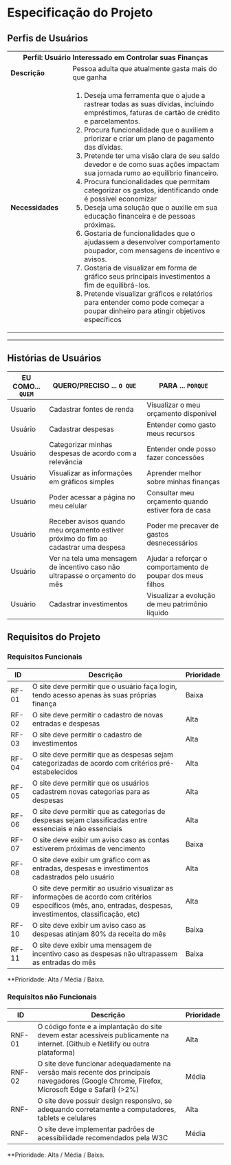 # Especificação do Projeto

## Perfis de Usuários

<table>
<tbody>
<tr align=center>
<th colspan="2">Perfil: Usuário Interessado em Controlar suas Finanças </th>
</tr>
<tr>
<td width="150px"><b>Descrição</b></td>
<td width="600px">Pessoa adulta que atualmente gasta mais do que ganha</td>
</tr>
<tr>
<td><b>Necessidades</b></td>
<td><ol>
<li>Deseja uma ferramenta que o ajude a rastrear todas as suas dívidas, incluindo empréstimos, faturas de cartão de crédito e parcelamentos.</li>
<li>Procura funcionalidade que o auxiliem a priorizar e criar um plano de pagamento das dívidas.</li>
<li>Pretende ter uma visão clara de seu saldo devedor e de como suas ações impactam sua jornada rumo ao equilíbrio financeiro.</li>
<li>Procura funcionalidades que permitam categorizar os gastos, identificando onde é possível economizar</li>
<li>Deseja uma solução que o auxilie em sua educação financeira e de pessoas próximas.</li>
<li>Gostaria de funcionalidades que o ajudassem a desenvolver comportamento poupador, com mensagens de incentivo e avisos.</li>
<li>Gostaria de visualizar em forma de gráfico seus principais investimentos a fim de equilibrá-los.</li>
<li>Pretende visualizar gráficos e relatórios para entender como pode começar a poupar dinheiro para atingir objetivos específicos</li></ol>
</td>
</tr>
</tbody>
</table>


--------------------------
## Histórias de Usuários


|EU COMO... `QUEM`   | QUERO/PRECISO ... `O QUE` |PARA ... `PORQUE`                 |
|--------------------|---------------------------|----------------------------------|
| Usuario            | Cadastrar fontes de renda | Visualizar o meu orçamento disponivel |
| Usuário            | Cadastrar despesas        | Entender como gasto meus recursos |
| Usuário            | Categorizar minhas despesas de acordo com a relevância | Entender onde posso fazer concessões|
| Usuário            | Visualizar as informações em gráficos simples | Aprender melhor sobre minhas finanças|
| Usuário            | Poder acessar a página no meu celular | Consultar meu orçamento quando estiver fora de casa|
| Usuário            | Receber avisos quando meu orçamento estiver próximo do fim ao cadastrar uma despesa | Poder me precaver de gastos desnecessários|
| Usuário            | Ver na tela uma mensagem de incentivo caso não ultrapasse o orçamento do mês|Ajudar a reforçar o comportamento de poupar dos meus filhos|
| Usuário            | Cadastrar investimentos| Visualizar a evolução de meu patrimônio líquido|

## Requisitos do Projeto

### Requisitos Funcionais


|ID    | Descrição                | Prioridade |
|-------|---------------------------------|----|
| RF-01 | O site deve permitir que o usuário faça login, tendo acesso apenas às suas próprias finança | Baixa  |
| RF-02 | O site deve permitir o cadastro de novas entradas e despesas | Alta   |
| RF-03 | O site deve permitir o cadastro de investimentos | Alta |
| RF-04 | O site deve permitir que as despesas sejam categorizadas de acordo com critérios pré-estabelecidos | Alta |
| RF-05 | O site deve permitir que os usuários cadastrem novas categorias para as despesas | Alta |
| RF-06 | O site deve permitir que as categorias de despesas sejam classificadas entre essenciais e não essenciais | Alta |
| RF-07 | O site deve exibir um aviso caso as contas estiverem próximas de vencimento  | Baixa |
| RF-08 | O site deve exibir um gráfico com as entradas, despesas e investimentos cadastrados pelo usuário | Alta |
| RF-09 | O site deve permitir ao usuário visualizar as informações de acordo com critérios específicos (mês, ano, entradas, despesas, investimentos, classificação, etc) | Alta |
| RF-10 | O site deve exibir um aviso caso as despesas atinjam 80% da receita do mês | Baixa |
| RF-11 | O site deve exibir uma mensagem de incentivo caso as despesas não ultrapassem as entradas do mês | Baixa |


**Prioridade: Alta / Média / Baixa.

### Requisitos não Funcionais


|ID      | Descrição               |Prioridade |
|--------|-------------------------|----|
| RNF-01 |  O código fonte e a implantação do site devem estar acessíveis publicamente na internet. (Github e Netilify ou outra plataforma) | Alta |
| RNF-02  | O site deve funcionar adequadamente na versão mais recente dos principais navegadores (Google Chrome, Firefox, Microsoft Edge e Safari) (>2%) | Média  |
| RNF-   | O site deve possuir design responsivo, se adequando corretamente a computadores, tablets e celulares | Alta |
| RNF-   | O site deve implementar padrões de acessibilidade recomendados pela W3C | Média |

**Prioridade: Alta / Média / Baixa.
